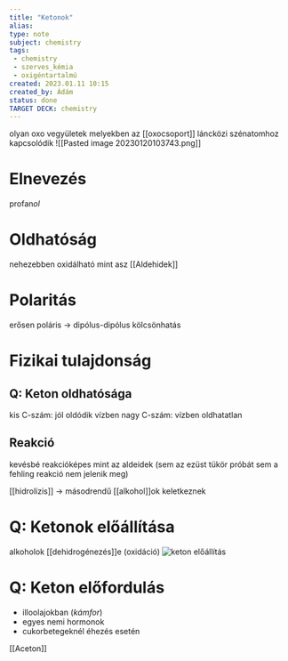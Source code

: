 ```yaml
---
title: "Ketonok"
alias: 
type: note
subject: chemistry
tags:
 - chemistry
 - szerves_kémia
 - oxigéntartalmú
created: 2023.01.11 10:15
created_by: Ádám
status: done 
TARGET DECK: chemistry
---
```

olyan oxo vegyületek melyekben az [[oxocsoport]]  láncközi szénatomhoz kapcsolódik
![[Pasted image 20230120103743.png]]
# Elnevezés
profan*ol*
# Oldhatóság
nehezebben oxidálható mint asz [[Aldehidek]] 
# Polaritás
erősen poláris → dipólus-dipólus kölcsönhatás

# Fizikai tulajdonság
## Q: Keton oldhatósága
kis C-szám: jól oldódik vízben
nagy C-szám: vízben oldhatatlan
<!--ID: 1674648757436-->


## Reakció
kevésbé reakcióképes mint az aldeidek (sem az ezüst tükör próbát sem a fehling reakció nem jelenik meg)

[[hidrolízis]] → másodrendű [[alkohol]]ok keletkeznek

# Q: Ketonok előállítása
alkoholok [[dehidrogénezés]]e (oxidáció)
![keton előállítás](https://assets.sutori.com/user-uploads/image/40a58c84-e279-4d6a-960d-2e7288a9c74f/aceton%20el%C5%91%C3%A1ll%C3%ADt%C3%A1sa.gif)
<!--ID: 1674648757453-->


# Q: Keton előfordulás
- illoolajokban (*kámfor*)
- egyes nemi hormonok
- cukorbetegeknél éhezés esetén
<!--ID: 1674648757470-->


[[Aceton]]